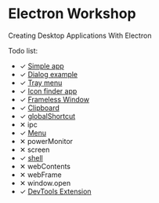 # Electron Workshop

Creating Desktop Applications With Electron

Todo list:

* ✓ [Simple app](https://github.com/arifcakiroglu/electron-workshop/tree/master/simple-app)
* ✓ [Dialog example](https://github.com/arifcakiroglu/electron-workshop/tree/master/dialog-example)
* ✓ [Tray menu](https://github.com/arifcakiroglu/electron-workshop/tree/master/tray-menu)
* ✓ [Icon finder app](https://github.com/arifcakiroglu/electron-workshop/tree/master/icon-finder)
* ✓ [Frameless Window](https://github.com/arifcakiroglu/electron-workshop/tree/master/frameless-window)
* ✓ [Clipboard](https://github.com/arifcakiroglu/electron-workshop/tree/master/clipboard)
* ✓ [globalShortcut](https://github.com/arifcakiroglu/electron-workshop/tree/master/global-shortcut)
* ✕ ipc
* ✓ [Menu](https://github.com/arifcakiroglu/electron-workshop/tree/master/menu)
* ✕ powerMonitor
* ✕ screen
* ✓ [shell](https://github.com/arifcakiroglu/electron-workshop/tree/master/shell)
* ✕ webContents
* ✕ webFrame
* ✕ window.open
* ✓ [DevTools Extension](https://github.com/arifcakiroglu/electron-workshop/tree/master/devtools-extension)

